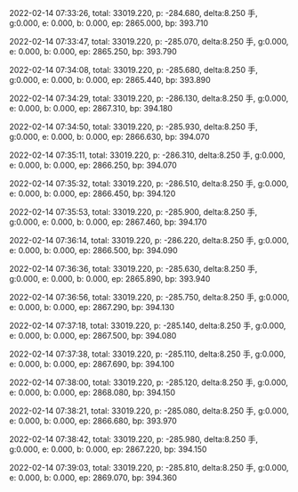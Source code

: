 2022-02-14 07:33:26, total: 33019.220, p: -284.680, delta:8.250 手, g:0.000, e: 0.000, b: 0.000, ep: 2865.000, bp: 393.710

2022-02-14 07:33:47, total: 33019.220, p: -285.070, delta:8.250 手, g:0.000, e: 0.000, b: 0.000, ep: 2865.250, bp: 393.790

2022-02-14 07:34:08, total: 33019.220, p: -285.680, delta:8.250 手, g:0.000, e: 0.000, b: 0.000, ep: 2865.440, bp: 393.890

2022-02-14 07:34:29, total: 33019.220, p: -286.130, delta:8.250 手, g:0.000, e: 0.000, b: 0.000, ep: 2867.310, bp: 394.180

2022-02-14 07:34:50, total: 33019.220, p: -285.930, delta:8.250 手, g:0.000, e: 0.000, b: 0.000, ep: 2866.630, bp: 394.070

2022-02-14 07:35:11, total: 33019.220, p: -286.310, delta:8.250 手, g:0.000, e: 0.000, b: 0.000, ep: 2866.250, bp: 394.070

2022-02-14 07:35:32, total: 33019.220, p: -286.510, delta:8.250 手, g:0.000, e: 0.000, b: 0.000, ep: 2866.450, bp: 394.120

2022-02-14 07:35:53, total: 33019.220, p: -285.900, delta:8.250 手, g:0.000, e: 0.000, b: 0.000, ep: 2867.460, bp: 394.170

2022-02-14 07:36:14, total: 33019.220, p: -286.220, delta:8.250 手, g:0.000, e: 0.000, b: 0.000, ep: 2866.500, bp: 394.090

2022-02-14 07:36:36, total: 33019.220, p: -285.630, delta:8.250 手, g:0.000, e: 0.000, b: 0.000, ep: 2865.890, bp: 393.940

2022-02-14 07:36:56, total: 33019.220, p: -285.750, delta:8.250 手, g:0.000, e: 0.000, b: 0.000, ep: 2867.290, bp: 394.130

2022-02-14 07:37:18, total: 33019.220, p: -285.140, delta:8.250 手, g:0.000, e: 0.000, b: 0.000, ep: 2867.500, bp: 394.080

2022-02-14 07:37:38, total: 33019.220, p: -285.110, delta:8.250 手, g:0.000, e: 0.000, b: 0.000, ep: 2867.690, bp: 394.100

2022-02-14 07:38:00, total: 33019.220, p: -285.120, delta:8.250 手, g:0.000, e: 0.000, b: 0.000, ep: 2868.080, bp: 394.150

2022-02-14 07:38:21, total: 33019.220, p: -285.080, delta:8.250 手, g:0.000, e: 0.000, b: 0.000, ep: 2866.680, bp: 393.970

2022-02-14 07:38:42, total: 33019.220, p: -285.980, delta:8.250 手, g:0.000, e: 0.000, b: 0.000, ep: 2867.220, bp: 394.150

2022-02-14 07:39:03, total: 33019.220, p: -285.810, delta:8.250 手, g:0.000, e: 0.000, b: 0.000, ep: 2869.070, bp: 394.360